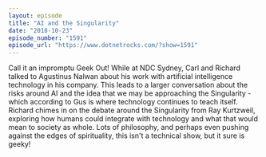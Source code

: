 ```yaml
---
layout: episode
title: "AI and the Singularity"
date: "2018-10-23"
episode_number: "1591"
episode_url: "https://www.dotnetrocks.com/?show=1591"
---
```


Call it an impromptu Geek Out! While at NDC Sydney, Carl and Richard talked to Agustinus Nalwan about his work with artificial intelligence technology in his company. This leads to a larger conversation about the risks around AI and the idea that we may be approaching the Singularity - which according to Gus is where technology continues to teach itself. Richard chimes in on the debate around the Singularity from Ray Kurtzweil, exploring how humans could integrate with technology and what that would mean to society as whole. Lots of philosophy, and perhaps even pushing against the edges of spirituality, this isn't a technical show, but it sure is geeky!
